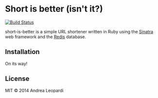 # Short is better (isn't it?)

[![Build Status](https://travis-ci.org/whatyouhide/short_is_better.svg)](https://travis-ci.org/whatyouhide/short_is_better)

short-is-better is a simple URL shortener written in Ruby using the
[Sinatra][sinatra] web framework and the [Redis][redis] database.


## Installation

On its way!


## License

MIT &copy; 2014 Andrea Leopardi


[redis]: http://redis.io/
[sinatra]: http://www.sinatrarb.com/
[redis-do-installation]: https://www.digitalocean.com/community/tutorials/how-to-install-and-use-redis
[redis-installation-guide]: http://redis.io/topics/quickstart
